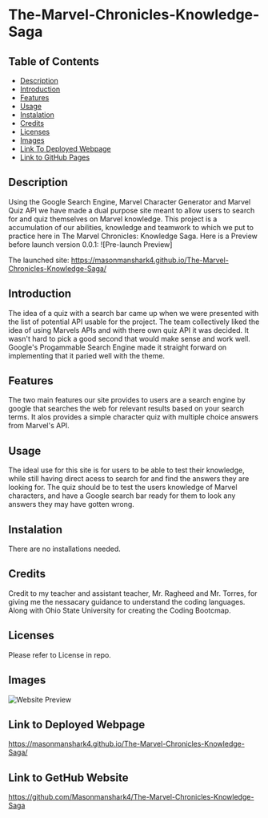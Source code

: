 # The-Marvel-Chronicles-Knowledge-Saga


## Table of Contents
- [Description](#description)
- [Introduction](#introduction)
- [Features](#features)
- [Usage](#usage)
- [Instalation](#instalation)
- [Credits](#credits)
- [Licenses](#licenses)
- [Images](#images)
- [Link To Deployed Webpage](#link-to-deployed-webpage)
- [Link to GitHub Pages ](#link-to-gethub-website)

## Description
Using the Google Search Engine, Marvel Character Generator and Marvel Quiz API we have made a dual purpose site meant to allow users to search for and quiz themselves on Marvel knowledge. This project is a accumulation of our abilities, knowledge and teamwork to which we put to practice here in The Marvel Chronicles: Knowledge Saga. Here is a Preview before launch version 0.0.1: 
![Pre-launch Preview]

The launched site:  https://masonmanshark4.github.io/The-Marvel-Chronicles-Knowledge-Saga/

## Introduction
The idea of a quiz with a search bar came up when we were presented with the list of potential API usable for the project. The team collectively liked the idea of using Marvels APIs and with there own quiz API it was decided. It wasn't hard to pick a good second that would make sense and work well. Google's Progammable Search Engine made it straight forward on implementing that it paried well with the theme.

## Features
The two main features our site provides to users are a search engine by google that searches the web for relevant results based on your search terms. It alos provides a simple character quiz with multiple choice answers from Marvel's API.

## Usage
The ideal use for this site is for users to be able to test their knowledge, while still having direct acess to search for and find the answers they are looking for. The quiz should be to test the users knowledge of Marvel characters, and have a Google search bar ready for them to look any answers they may have gotten wrong. 

## Instalation
There are no installations needed.

## Credits
Credit to my teacher and assistant teacher, Mr. Ragheed and Mr. Torres, for giving me the nessacary guidance to understand the coding languages. Along with Ohio State University for creating the Coding Bootcmap.

## Licenses
Please refer to License in repo.

 ## Images
![Website Preview](assets/images/Marvel%20rocks.gif)

 ## Link to Deployed Webpage
https://masonmanshark4.github.io/The-Marvel-Chronicles-Knowledge-Saga/
 
## Link to GetHub Website
https://github.com/Masonmanshark4/The-Marvel-Chronicles-Knowledge-Saga

